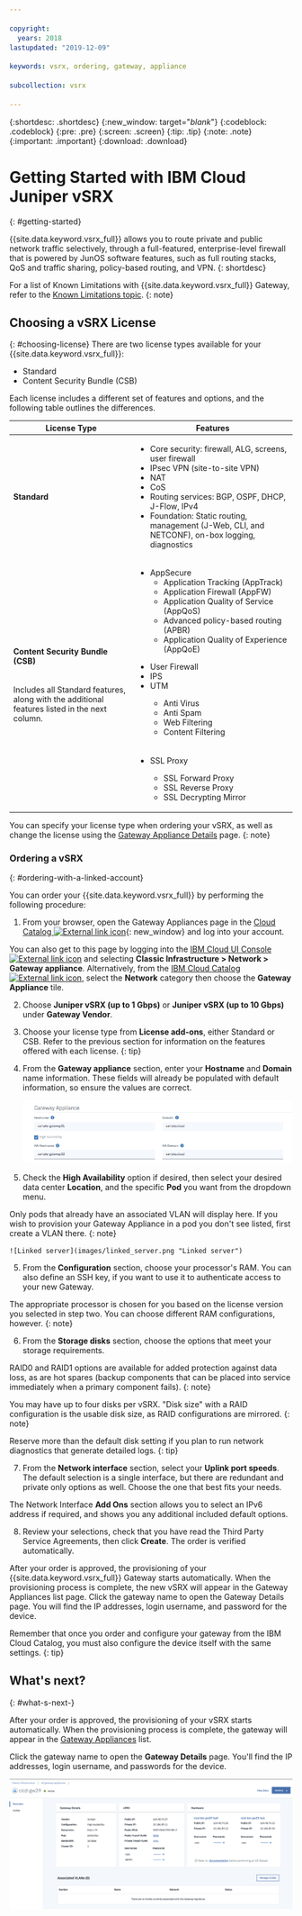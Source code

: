 ```yaml
---

copyright:
  years: 2018
lastupdated: "2019-12-09"

keywords: vsrx, ordering, gateway, appliance

subcollection: vsrx

---
```


{:shortdesc: .shortdesc}
{:new_window: target="_blank_"}
{:codeblock: .codeblock}
{:pre: .pre}
{:screen: .screen}
{:tip: .tip}
{:note: .note}
{:important: .important}
{:download: .download}

# Getting Started with IBM Cloud Juniper vSRX
{: #getting-started}

{{site.data.keyword.vsrx_full}} allows you to route private and public network traffic selectively, through a full-featured, enterprise-level firewall that is powered by JunOS software features, such as full routing stacks, QoS and traffic sharing, policy-based routing, and VPN.
{: shortdesc}

For a list of Known Limitations with {{site.data.keyword.vsrx_full}} Gateway, refer to the [Known Limitations topic](/docs/infrastructure/vsrx?topic=vsrx-known-limitations-for-ibm-cloud-juniper-vsrx).
{: note}

## Choosing a vSRX License
{: #choosing-license}
There are two license types available for your {{site.data.keyword.vsrx_full}}:

* Standard
* Content Security Bundle (CSB)

Each license includes a different set of features and options, and the following table outlines the differences.

| License Type  | Features |
| ------------- | ------------- |
| **Standard** | <ul><li>Core security: firewall, ALG, screens, user firewall</li><li>IPsec VPN (site-to-site VPN)</li><li>NAT</li><li>CoS</li><li>Routing services: BGP, OSPF, DHCP, J-Flow, IPv4</li><li>Foundation: Static routing, management (J-Web, CLI, and NETCONF), on-box logging, diagnostics</li></ul> |
| **Content Security Bundle (CSB)** <br></br><br>Includes all Standard features, along with the additional features listed in the next column.</br> | <ul><li>AppSecure<ul><li>Application Tracking (AppTrack)</li><li>Application Firewall (AppFW)</li><li>Application Quality of Service (AppQoS)</li><li>Advanced policy-based routing (APBR)</li><li>Application Quality of Experience (AppQoE)</li></ul></li></ul><ul><li>User Firewall<li>IPS</li><li>UTM</li><ul><li>Anti Virus</li><li>Anti Spam</li><li>Web Filtering</li><li>Content Filtering</li></ul><br></br><li>SSL Proxy</li><ul><li>SSL Forward Proxy</li><li>SSL Reverse Proxy</li><li>SSL Decrypting Mirror</li></ul></li></ul> |

You can specify your license type when ordering your vSRX, as well as change the license using the [Gateway Appliance Details](/docs/infrastructure/vsrx?topic=vsrx-performing-ibm-cloud-juniper-vsrx-basics#vsrx-licenses) page.
{: note}

### Ordering a vSRX
{: #ordering-with-a-linked-account}

You can order your {{site.data.keyword.vsrx_full}} by performing the following procedure:

1. From your browser, open the Gateway Appliances page in the [Cloud Catalog ![External link icon](../../icons/launch-glyph.svg "External link icon")](https://cloud.ibm.com/gen1/infrastructure/provision/gateway){: new_window} and log into your account.

  You can also get to this page by logging into the [IBM Cloud UI Console ![External link icon](../../icons/launch-glyph.svg "External link icon")](https://cloud.ibm.com) and selecting **Classic Infrastructure > Network > Gateway appliance**. Alternatively, from the [IBM Cloud Catalog ![External link icon](../../icons/launch-glyph.svg "External link icon")](https://cloud.ibm.com/catalog), select the **Network** category then choose the **Gateway Appliance** tile.

2. Choose **Juniper vSRX (up to 1 Gbps)** or **Juniper vSRX (up to 10 Gbps)** under **Gateway Vendor**.

3. Choose your license type from **License add-ons**, either Standard or CSB.
  Refer to the previous section for information on the features offered with each license.
  {: tip}

3. From the **Gateway appliance** section, enter your **Hostname** and **Domain** name information. These fields will already be populated with default information, so ensure the values are correct.

	![Linked order](images/linked_order.png "Linked order")

4. Check the **High Availability** option if desired, then select your desired data center **Location**, and the specific **Pod** you want from the dropdown menu.

  Only pods that already have an associated VLAN will display here. If you wish to provision your Gateway Appliance in a pod you don't see listed, first create a VLAN there.
  {: note}

	![Linked server](images/linked_server.png "Linked server")

5. From the **Configuration** section, choose your processor's RAM. You can also define an SSH key, if you want to use it to authenticate access to your new Gateway.

  The appropriate processor is chosen for you based on the license version you selected in step two. You can choose different RAM configurations, however.
  {: note}

6. From the **Storage disks** section, choose the options that meet your storage requirements.

  RAID0 and RAID1 options are available for added protection against data loss, as are hot spares (backup components that can be placed into service immediately when a primary component fails).
  {: note}

  You may have up to four disks per vSRX. "Disk size" with a RAID configuration is the usable disk size, as RAID configurations are mirrored.
  {: note}

  Reserve more than the default disk setting if you plan to run network diagnostics that generate detailed logs.
  {: tip}

7. From the **Network interface** section, select your **Uplink port speeds**. The default selection is a single interface, but there are redundant and private only options as well. Choose the one that best fits your needs.

  The Network Interface **Add Ons** section allows you to select an IPv6 address if required, and shows you any additional included default options.

8. Review your selections, check that you have read the Third Party Service Agreements, then click **Create**. The order is verified automatically.

After your order is approved, the provisioning of your {{site.data.keyword.vsrx_full}} Gateway starts automatically. When the provisioning process is complete, the new vSRX will appear in the Gateway Appliances list page. Click the gateway name to open the Gateway Details page. You will find the IP addresses, login username, and password for the device.  

Remember that once you order and configure your gateway from the IBM Cloud Catalog, you must also configure the device itself with the same settings.
{: tip}

## What's next?
{: #what-s-next-}

After your order is approved, the provisioning of your vSRX starts automatically. When the provisioning process is complete, the gateway will appear in the [Gateway Appliances](/docs/infrastructure/vsrx?topic=gateway-appliance-viewing-all-gateway-appliances) list.

Click the gateway name to open the **Gateway Details** page. You'll find the IP addresses, login username, and passwords for the device.

![After ordering](images/after_order.png "After ordering")
